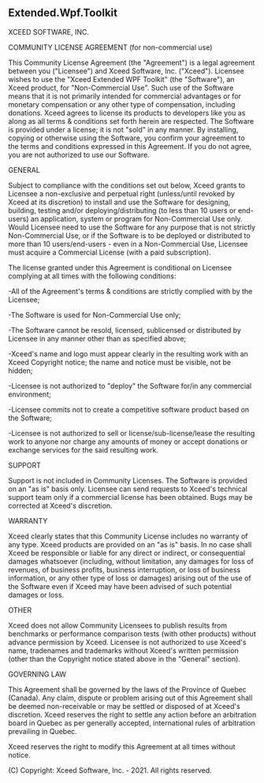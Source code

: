 ﻿## Extended.Wpf.Toolkit

XCEED SOFTWARE, INC.

COMMUNITY LICENSE AGREEMENT (for non-commercial use)

This Community License Agreement (the "Agreement") is a legal agreement between you ("Licensee") and Xceed Software, Inc. ("Xceed"). Licensee wishes to use the "Xceed Extended WPF Toolkit" (the "Software"), an Xceed product, for "Non-Commercial Use". Such use of the Software means that it is not primarily intended for commercial advantages or for monetary compensation or any other type of compensation, including donations. Xceed agrees to license its products to developers like you as along as all terms & conditions set forth herein are respected. The Software is provided under a license; it is not "sold" in any manner. By installing, copying or otherwise using the Software, you confirm your agreement to the terms and conditions expressed in this Agreement. If you do not agree, you are not authorized to use our Software.

GENERAL

Subject to compliance with the conditions set out below, Xceed grants to Licensee a non-exclusive and perpetual right (unless/until revoked by Xceed at its discretion) to install and use the Software for designing, building, testing and/or deploying/distributing (to less than 10 users or end-users) an application, system or program for Non-Commercial Use only. Would Licensee need to use the Software for any purpose that is not strictly Non-Commercial Use, or if the Software is to be deployed or distributed to more than 10 users/end-users - even in a Non-Commercial Use, Licensee must acquire a Commercial License (with a paid subscription).

The license granted under this Agreement is conditional on Licensee complying at all times with the following conditions:

-All of the Agreement's terms & conditions are strictly complied with by the Licensee;

-The Software is used for Non-Commercial Use only;

-The Software cannot be resold, licensed, sublicensed or distributed by Licensee in any manner other than as specified above;

-Xceed's name and logo must appear clearly in the resulting work with an Xceed Copyright notice; the name and notice must be visible, not be hidden;

-Licensee is not authorized to "deploy" the Software for/in any commercial environment;

-Licensee commits not to create a competitive software product based on the Software;

-Licensee is not authorized to sell or license/sub-license/lease the resulting work to anyone nor charge any amounts of money or accept donations or exchange services for the said resulting work.

SUPPORT

Support is not included in Community Licenses. The Software is provided on an "as is" basis only. Licensee can send requests to Xceed's technical support team only if a commercial license has been obtained. Bugs may be corrected at Xceed's discretion.

WARRANTY

Xceed clearly states that this Community License includes no warranty of any type. Xceed products are provided on an "as is" basis. In no case shall Xceed be responsible or liable for any direct or indirect, or consequential damages whatsoever (including, without limitation, any damages for loss of revenues, of business profits, business interruption, or loss of business information, or any other type of loss or damages) arising out of the use of the Software even if Xceed may have been advised of such potential damages or loss.

OTHER

Xceed does not allow Community Licensees to publish results from benchmarks or performance comparison tests (with other products) without advance permission by Xceed. Licensee is not authorized to use Xceed's name, tradenames and trademarks without Xceed's written permission (other than the Copyright notice stated above in the "General" section).

GOVERNING LAW

This Agreement shall be governed by the laws of the Province of Quebec (Canada). Any claim, dispute or problem arising out of this Agreement shall be deemed non-receivable or may be settled or disposed of at Xceed's discretion. Xceed reserves the right to settle any action before an arbitration board in Quebec as per generally accepted, international rules of arbitration prevailing in Quebec.

Xceed reserves the right to modify this Agreement at all times without notice.

(C) Copyright: Xceed Software, Inc. - 2021. All rights reserved.